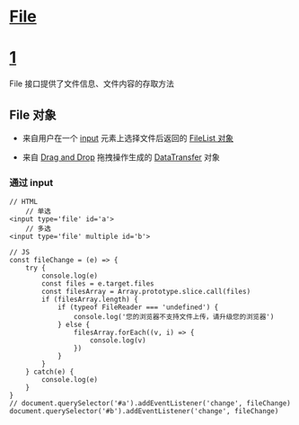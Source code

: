 # [File](https://developer.mozilla.org/zh-CN/docs/Web/API/File)
# [1](https://developer.mozilla.org/zh-CN/docs/%E6%89%A9%E5%B1%95/Using_the_DOM_File_API_in_chrome_code)

File 接口提供了文件信息、文件内容的存取方法

## File 对象

* 来自用户在一个 [input](https://developer.mozilla.org/zh-CN/docs/Web/HTML/Element/Input) 元素上选择文件后返回的 [FileList 对象](https://developer.mozilla.org/zh-CN/docs/Web/API/FileList)

* 来自 [Drag and Drop](https://developer.mozilla.org/zh-CN/docs/DragDrop/Drag_and_Drop) 拖拽操作生成的 [DataTransfer](https://developer.mozilla.org/zh-CN/docs/Web/API/DataTransfer) 对象

### 通过 input

```
// HTML
    // 单选
<input type='file' id='a'>
    // 多选
<input type='file' multiple id='b'>

// JS
const fileChange = (e) => {
    try {
        console.log(e)
        const files = e.target.files
        const filesArray = Array.prototype.slice.call(files)
        if (filesArray.length) {
            if (typeof FileReader === 'undefined') {
                console.log('您的浏览器不支持文件上传，请升级您的浏览器')
            } else {
                filesArray.forEach((v, i) => {
                    console.log(v)
                })
            }
        }
    } catch(e) {
        console.log(e)
    }
}
// document.querySelector('#a').addEventListener('change', fileChange)
document.querySelector('#b').addEventListener('change', fileChange)
```
